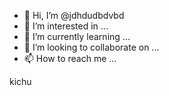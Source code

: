 - 👋 Hi, I’m @jdhdudbdvbd
- 👀 I’m interested in ...
- 🌱 I’m currently learning ...
- 💞️ I’m looking to collaborate on ...
- 📫 How to reach me ...

<!---
jdhdudbdvbd/jdhdudbdvbd is a ✨ special ✨ repository because its `README.md` (this file) appears on your GitHub profile.
You can click the Preview link to take a look at your changes.
--->
kichu
